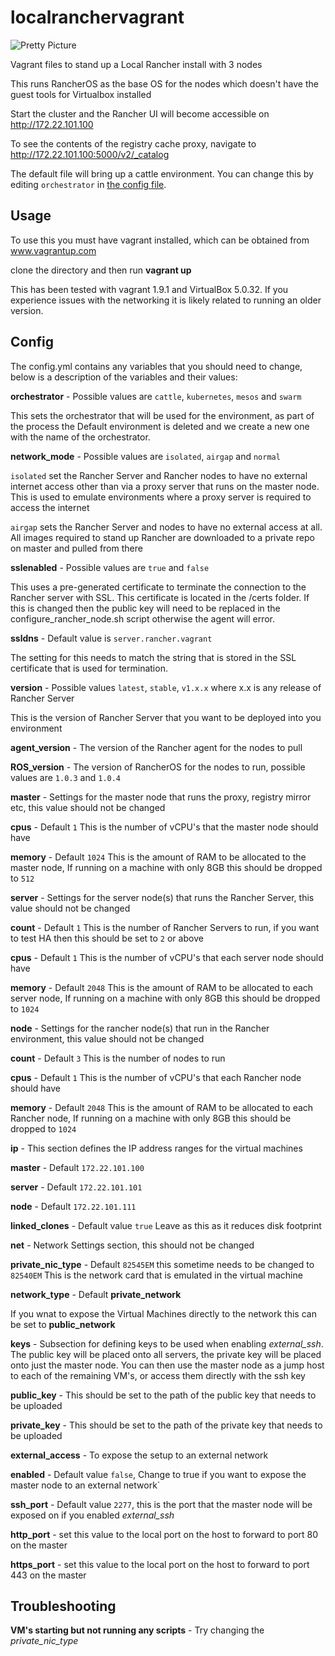 # localranchervagrant
![Pretty Picture](https://github.com/chrisurwin/localranchervagrant/blob/master/localranchervagrant.PNG)

Vagrant files to stand up a Local Rancher install with 3 nodes

This runs RancherOS as the base OS for the nodes which doesn't have the guest tools for Virtualbox installed

Start the cluster and the Rancher UI will become accessible on http://172.22.101.100

To see the contents of the registry cache proxy, navigate to http://172.22.101.100:5000/v2/_catalog

The default file will bring up a cattle environment. You can change this by editing `orchestrator` in [the config file](config.yaml).

## Usage

To use this you must have vagrant installed, which can be obtained from www.vagrantup.com

clone the directory and then run **vagrant up**

This has been tested with vagrant 1.9.1 and VirtualBox 5.0.32. If you experience issues with the networking it is likely related to running an older version.

## Config

The config.yml contains any variables that you should need to change, below is a description of the variables and their values:

**orchestrator** - Possible values are `cattle`, `kubernetes`, `mesos` and `swarm` 

This sets the orchestrator that will be used for the environment, as part of the process the Default environment is deleted and we create a new one with the name of the orchestrator. 

**network_mode** - Possible values are `isolated`, `airgap` and `normal`

`isolated` set the Rancher Server and Rancher nodes to have no external internet access other than via a proxy server that runs on the master node. This is used to emulate environments where a proxy server is required to access the internet

`airgap` sets the Rancher Server and nodes to have no external access at all. All images required to stand up Rancher are downloaded to a private repo on master and pulled from there

**sslenabled** - Possible values are `true` and `false`

This uses a pre-generated certificate to terminate the connection to the Rancher server with SSL. This certificate is located in the /certs folder. If this is changed then the public key will need to be replaced in the configure_rancher_node.sh script otherwise the agent will error.

**ssldns** - Default value is `server.rancher.vagrant`

The setting for this needs to match the string that is stored in the SSL certificate that is used for termination.

**version** - Possible values `latest`, `stable`, `v1.x.x` where x.x is any release of Rancher Server

This is the version of Rancher Server that you want to be deployed into you environment

**agent_version** - The version of the Rancher agent for the nodes to pull

**ROS_version** - The version of RancherOS for the nodes to run, possible values are `1.0.3` and `1.0.4`

**master** - Settings for the master node that runs the proxy, registry mirror etc, this value should not be changed

**cpus** - Default `1` This is the number of vCPU's that the master node should have

**memory** - Default `1024` This is the amount of RAM to be allocated to the master node, If running on a machine with only 8GB this should be dropped to `512`

**server** - Settings for the server node(s) that runs the Rancher Server, this value should not be changed

**count** - Default `1` This is the number of Rancher Servers to run, if you want to test HA then this should be set to `2` or above

**cpus** - Default `1` This is the number of vCPU's that each server node should have

**memory** - Default `2048` This is the amount of RAM to be allocated to each server node, If running on a machine with only 8GB this should be dropped to `1024`

**node** - Settings for the rancher node(s) that run in the Rancher environment, this value should not be changed

**count** - Default `3` This is the number of nodes to run

**cpus** - Default `1` This is the number of vCPU's that each Rancher node should have

**memory** - Default `2048` This is the amount of RAM to be allocated to each Rancher node, If running on a machine with only 8GB this should be dropped to `1024`

**ip**  - This section defines the IP address ranges for the virtual machines

**master** - Default `172.22.101.100`

**server** - Default `172.22.101.101`

**node** - Default `172.22.101.111`

**linked_clones** - Default value `true` Leave as this as it reduces disk footprint

**net** - Network Settings section, this should not be changed

**private\_nic\_type** - Default `82545EM` this sometime needs to be changed to `82540EM` This is the network card that is emulated in the virtual machine

**network\_type** - Default **private\_network**

If you wnat to expose the Virtual Machines directly to the network this can be set to **public_network**

**keys** - Subsection for defining keys to be used when enabling *external_ssh*. The public key will be placed onto all servers, the private key will be placed onto just the master node. You can then use the master node as a jump host to each of the remaining VM's, or access them directly with the ssh key

**public_key** - This should be set to the path of the public key that needs to be uploaded

**private_key** - This should be set to the path of the private key that needs to be uploaded

**external_access** - To expose the setup to an external network

**enabled** - Default value `false`, Change to true if you want to expose the master node to an external network`

**ssh_port** - Default value `2277`, this is the port that the master node will be exposed on if you enabled *external\_ssh*

**http_port** - set this value to the local port on the host to forward to port 80 on the master

**https_port** - set this value to the local port on the host to forward to port 443 on the master

## Troubleshooting

**VM's starting but not running any scripts** - Try changing the *private\_nic\_type*